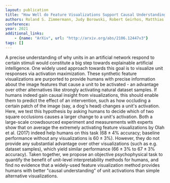 ```yaml
---
layout: publication
title: "How Well do Feature Visualizations Support Causal Understanding of CNN Activations?"
authors: Roland S. Zimmermann, Judy Borowski, Robert Geirhos, Matthias Bethge, Thomas S. A. Wallis, Wieland Brendel
conference: 
year: 2021
additional_links: 
    - {name: "ArXiv", url: "http://arxiv.org/abs/2106.12447v3"}
tags: []
---
```

A precise understanding of why units in an artificial network respond to
certain stimuli would constitute a big step towards explainable artificial
intelligence. One widely used approach towards this goal is to visualize unit
responses via activation maximization. These synthetic feature visualizations
are purported to provide humans with precise information about the image
features that cause a unit to be activated - an advantage over other
alternatives like strongly activating natural dataset samples. If humans indeed
gain causal insight from visualizations, this should enable them to predict the
effect of an intervention, such as how occluding a certain patch of the image
(say, a dog's head) changes a unit's activation. Here, we test this hypothesis
by asking humans to decide which of two square occlusions causes a larger
change to a unit's activation. Both a large-scale crowdsourced experiment and
measurements with experts show that on average the extremely activating feature
visualizations by Olah et al. (2017) indeed help humans on this task ($68 \pm
4$% accuracy; baseline performance without any visualizations is $60 \pm 3$%).
However, they do not provide any substantial advantage over other
visualizations (such as e.g. dataset samples), which yield similar performance
($66\pm3$% to $67 \pm3$% accuracy). Taken together, we propose an objective
psychophysical task to quantify the benefit of unit-level interpretability
methods for humans, and find no evidence that a widely-used feature
visualization method provides humans with better "causal understanding" of unit
activations than simple alternative visualizations.